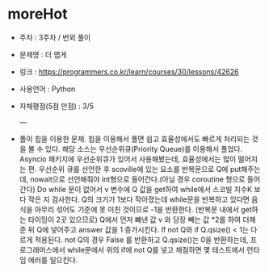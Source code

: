 # moreHot
* 주차 : 3주차 / 번외 풀이
* 문제명 : 더 맵게
* 링크 : https://programmers.co.kr/learn/courses/30/lessons/42626
* 사용언어 : Python
* 자체평점(5점 만점) : 3/5
 
  —

* 풀이
힙을 이용한 문제. 힙을 이용해서 풀면 쉽고 효율성에서도 빠르게 처리되는 것을 볼 수 있다. 해당 소스는 우선순위큐(Priority Queue)를 이용해서 풀었다. Asyncio 패키지에 우선순위큐가 있어서 사용해봤는데, 효율성에서는 많이 떨어지는 편.
우선순위 큐를 선언한 후 scoville에 있는 요소를 반복문으로 Q에 put해주는데, nowait으로 선언해줘야 int형으로 들어간다.(아닐 경우 coroutine 형으로 들어간다)
Do while 문이 없어서 v 변수에 Q 값을 get하여 while에서 스코빌 지수K 보다 작은 지 검사한다. Q의 크기가 1보다 작아졌는데 while문을 반복하고 있다면 음식을 아무리 섞어도 기준에 못 미친 것이므로 -1을 반환한다. (반복문 내에서 get하는 타이밍이 2곳 있으므로) 
Q에서 먼저 뺴낸 값 v 와 당장 빼는 값 *2를 하여 더해준 뒤 Q에 넣어주고 answer 값을 1 증가시킨다.
If not Q와 if Q.qsize() < 1는 다르게 적용된다. not Q의 경우 False 를 반환하고 Q.qsize()는 0을 반환하는데, 프로그래머스에서 while문에서 위의 if에 not Q를 넣고 채점하면 몇 테스트에서 런타임 에러를 일으킨다.